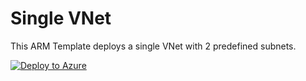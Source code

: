 # Single VNet

This ARM Template deploys a single VNet with 2 predefined subnets.

[![Deploy to Azure](https://azuredeploy.net/deploybutton.png)](https://azuredeploy.net/)
